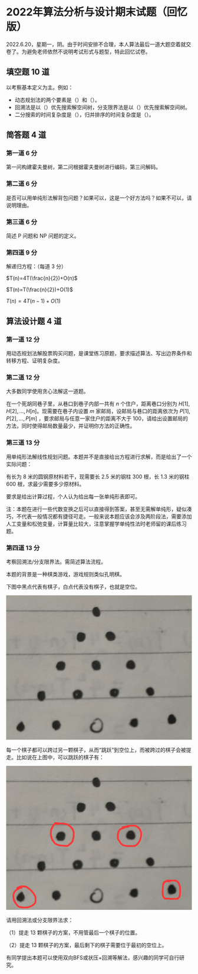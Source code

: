 # 2022年算法分析与设计期末试题（回忆版）

2022.6.20，星期一，阴。由于时间安排不合理，本人算法最后一道大题空着就交卷了。为避免老师依然不说明考试形式与题型，特此回忆试卷。

## 填空题 10 道

以考察基本定义为主。例如：

- 动态规划法的两个要素是（）和（）。
- 回溯法是以（）优先搜索解空间树，分支限界法是以（）优先搜索解空间树。
- 二分搜索的时间复杂度是（），归并排序的时间复杂度是（）。

## 简答题 4 道

### 第一道 6 分

第一问构建霍夫曼树，第二问根据霍夫曼树进行编码，第三问解码。

### 第二道 6 分

是否可以用单纯形法解背包问题？如果可以，这是一个好方法吗？如果不可以，请说明理由。

### 第三道 6 分

简述 P 问题和 NP 问题的定义。

### 第四道 9 分

解递归方程：（每道 3 分）

$T(n)=4T(\frac{n}{2})+O(n)$

$T(n)=T(\frac{n}{2})+O(1)$

$T(n)=4T(n-1)+O(1)$

## 算法设计题 4 道

### 第一道 12 分

用动态规划法解股票购买问题，是课堂练习原题，要求描述算法、写出边界条件和转移方程、证明复杂度。

### 第二道 12 分

大多数同学使用贪心法解这一道题。

在一个死胡同巷子里，从巷口到巷子内部一共有 $n$ 个住户，距离巷口分别为 $H[1],H[2],\dots,H[n]$。现需要在巷子内设置 $m$ 家邮局，设邮局与巷口的距离依次为 $P[1],P[2],...,P[m]$ ，要求邮局与任意一家住户的距离不大于 100，请给出设置邮局的方法，同时使得邮局数量最少，并证明你方法的正确性。

### 第三道 13 分

用单纯形法解线性规划问题。本题并不是直接给出方程进行求解，而是给出了一个实际问题：

有长为 8 米的圆钢原材料若干，现需要长 2.5 米的钢柱 300 根，长 1.3 米的钢柱 600 根，求最少需要多少原材料。

要求是给出计算过程，个人认为给出每一张单纯形表即可。

注：本题在进行一些代数变换之后可以直接得到答案，甚至无需解单纯形，疑似凑巧，不代表一般情况都有捷径可走。一般来说本题应该会涉及两阶段法，需要添加人工变量和松弛变量，计算量比较大，注意掌握学单纯性法时老师留的课后练习题。

### 第四道 13 分

考察回溯法/分支限界法。需简述算法流程。

本题的背景是一种棋类游戏，游戏规则类似孔明棋。

下图中黑点代表有棋子，白点代表没有棋子，也就是空位。

![](https://github.com/AutomataZ/TJCS-Course/blob/master/101029_%E7%AE%97%E6%B3%95%E5%88%86%E6%9E%90%E4%B8%8E%E8%AE%BE%E8%AE%A1/doc/exam/2022/%E6%A3%8B%E5%AD%90.png?raw=true)

每一个棋子都可以跨过另一颗棋子，从而“跳跃”到空位上，而被跨过的棋子会被提走。比如说在上图中，可以跳跃的棋子有：

![](https://github.com/AutomataZ/TJCS-Course/blob/master/101029_%E7%AE%97%E6%B3%95%E5%88%86%E6%9E%90%E4%B8%8E%E8%AE%BE%E8%AE%A1/doc/exam/2022/%E8%B7%B3.png?raw=true)

请用回溯法或分支限界法求：

（1）提走 13 颗棋子的方案，不用管最后一个棋子的位置。

（2）提走 13 颗棋子的方案，最后剩下的棋子需要位于最初的空位上。

有同学提出本题可以使用双向BFS或状压+回溯等解法，感兴趣的同学可自行研究。
